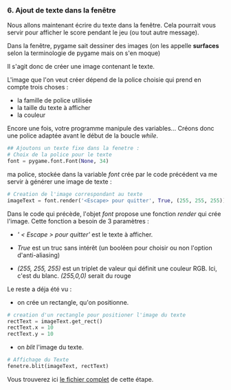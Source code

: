 

### 6. Ajout de texte dans la fenêtre

Nous allons maintenant écrire du texte dans la fenêtre. Cela pourrait vous servir pour afficher le score pendant le jeu (ou tout autre message).

Dans la fenêtre, pygame sait dessiner des images (on les appelle **surfaces** selon la terminologie de pygame mais on s'en moque)

Il s'agit donc de créer une image contenant le texte.

L'image que l'on veut créer dépend de la police choisie qui prend en compte trois choses :
- la famille de police utilisée
- la taille du texte à afficher
- la couleur

Encore une fois, votre programme manipule des variables... Créons donc une police adaptée avant le début de la boucle *while*.

```python
## Ajoutons un texte fixe dans la fenetre :
# Choix de la police pour le texte
font = pygame.font.Font(None, 34)
```
ma police, stockée dans la variable *font* crée par le code précédent va me servir à générer une image de texte :

```python
# Creation de l'image correspondant au texte
imageText = font.render('<Escape> pour quitter', True, (255, 255, 255))
```
Dans le code qui précède, l'objet *font* propose une fonction *render* qui crée l'image.
Cette fonction a besoin de 3 paramètres :

- *' < Escape > pour quitter'* est le texte à afficher.

- *True* est un truc sans intérêt (un booléen pour choisir ou non l'option d'anti-aliasing)

- *(255, 255, 255)* est un triplet de valeur qui définit une couleur RGB. Ici, c'est du blanc. *(255,0,0)* serait du rouge

Le reste a déja été vu :

- on crée un rectangle, qu'on positionne.
```python
# creation d'un rectangle pour positioner l'image du texte
rectText = imageText.get_rect()
rectText.x = 10
rectText.y = 10
```

- on *blit* l'image du texte.
```python
# Affichage du Texte
fenetre.blit(imageText, rectText)
```

Vous trouverez ici [le fichier complet](../Sources/06_imageTexte.py) de cette étape.
